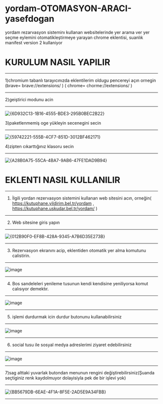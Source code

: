 # yordam-OTOMASYON-ARACI-yasefdogan
yordam rezarvasyon sisteminı kullanan websitelerinde yer arama ver yer seçme eylemini otomatikleştirmeye yarayan chrome eklentisi, suanlık manifest version 2 kullaniyor 

 # KURULUM NASIL YAPILIR

 ---------------------------------------------------------------------------------------------------------
1)chromium tabanlı tarayıcınızda eklentilerim oldugu pencereyi açın ornegin (brave=  brave://extensions/ ) ( chrome=   chorme://extensions/ )



---------------------------------------------------------------------------------------------------------

2)geiştirici modunu acin



---------------------------------------------------------------------------------------------------------
![{6D932C13-1B16-4555-BDE3-295B0BEC2B22}](https://github.com/user-attachments/assets/f9086caf-3584-4370-a5ab-6359fc1ae3df)

3)paketlenmemiş oge yükleyin secenegini secin


---------------------------------------------------------------------------------------------------------
![{59742221-555B-4CF7-851D-3012BF462171}](https://github.com/user-attachments/assets/922b2f1c-d3c2-439d-abb5-e7566fc0064c)

4)zipten cıkarttığınız klasoru secin

---------------------------------------------------------------------------------------------------------
![{A28B0A75-55CA-4BA7-9AB6-47FE1DAD9B94}](https://github.com/user-attachments/assets/26380729-c67a-4d70-a0c0-a23b059d48a7)










 # EKLENTI NASIL KULLANILIR
-------------------------------------------------------------------------------------
   1)  İlgili yordan rezervasyon sistemini kullanan web sitesini acın, orneğin( https://kutuphane.yildirim.bel.tr/yordam  ,  https://kutuphane.uskudar.bel.tr/yordam/  )

----------------------------------------------------------------------------------------

   2)   Web sitesine giris yapın

  ---------------------------------------------------------------------------------------

![{012B90F0-EF8B-428A-9345-A7B6D35E273B}](https://github.com/user-attachments/assets/7f76d613-f709-4b66-b1f6-675bacff6912)

--------------------------------------------------------------------------------

   3)   Rezervasyon ekranını acip, eklentiden otomatik yer alma komutunu calistirin.
--------------------------------------------------------------------------------------

![image](https://github.com/user-attachments/assets/8fc3b076-e7fb-4752-875e-9145acea9353)



---------------------------------------------------------------------------------------------

   4)   Bos sandeleleri yenileme tusunun kendi kendisine yeniliyorsa komut calısıyor demektır.
---------------------------------------------------------------------------------------------------------

   ![image](https://github.com/user-attachments/assets/90a19be3-09fe-4356-980d-edf93db75315)

---------------------------------------------------------------------------------------------
   5)  işlemi durdurmak icin durdur butonunu kullanabilirsiniz
------------------------------------------------------------------------------------------

![image](https://github.com/user-attachments/assets/b272b9a9-0dd1-462e-a8bb-27b48c4478c4)

------------------------------------------------------------------------------
   6) social tusu ile sosyal medya adreslerimi ziyaret edebilirsiniz
--------------------------------------------------------------------

![image](https://github.com/user-attachments/assets/023113d5-5de3-4694-9c48-f2a0cb23bf18)


-----------------------------------------------------------------------


   7)sag alttaki yuvarlak butondan menunun rengini değiştirebilirsiniz(Şuanda seçtiginiz renk kaydolmuyor dolayisiyla pek de bir işlevi yok)


-----------------------------------------------------------------------------------

![{BB5679DB-6EAE-4F1A-8F5E-2AD5E9A34FBB}](https://github.com/user-attachments/assets/cd555b3a-d3a0-4ee9-ac71-4289cd7e2537)


---------------------------------------------------------------------------------


 
